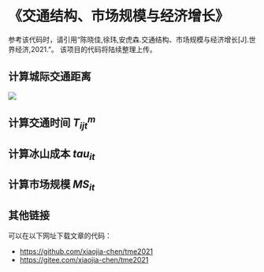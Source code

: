 # 《交通结构、市场规模与经济增长》

参考该代码时，请引用“陈晓佳,徐玮,安虎森.交通结构、市场规模与经济增长[J].世界经济,2021.”。
该项目的代码将陆续整理上传。

## 计算城际交通距离
![](http://latex.codecogs.com/svg.latex?d_{ij})

## 计算交通时间 $T_{ijt}^m$


## 计算冰山成本 $tau_{it}$


## 计算市场规模 $MS_{it}$










## 其他链接
可以在以下网址下载文章的代码：
* https://github.com/xiaojia-chen/tme2021
* https://gitee.com/xiaojia-chen/tme2021
